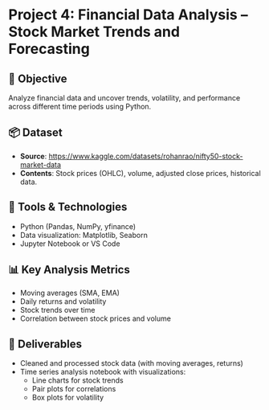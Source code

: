 # Project 4: Financial Data Analysis – Stock Market Trends and Forecasting

## 🧠 Objective
Analyze financial data and uncover trends, volatility, and performance across different time periods using Python.

## 📦 Dataset
- **Source**: https://www.kaggle.com/datasets/rohanrao/nifty50-stock-market-data
- **Contents**: Stock prices (OHLC), volume, adjusted close prices, historical data.

## 🧰 Tools & Technologies
- Python (Pandas, NumPy, yfinance)  
- Data visualization: Matplotlib, Seaborn  
- Jupyter Notebook or VS Code

## 📊 Key Analysis Metrics
- Moving averages (SMA, EMA)  
- Daily returns and volatility  
- Stock trends over time  
- Correlation between stock prices and volume

## 🎯 Deliverables
- Cleaned and processed stock data (with moving averages, returns)  
- Time series analysis notebook with visualizations:
  - Line charts for stock trends  
  - Pair plots for correlations  
  - Box plots for volatility
